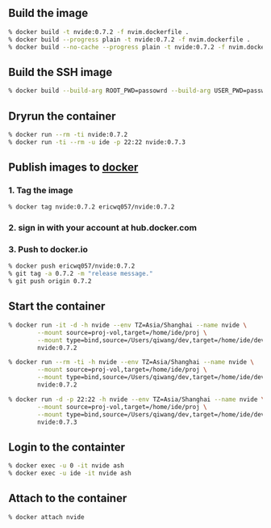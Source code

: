 ## Build the image

```sh
% docker build -t nvide:0.7.2 -f nvim.dockerfile .
% docker build --progress plain -t nvide:0.7.2 -f nvim.dockerfile .
% docker build --no-cache --progress plain -t nvide:0.7.2 -f nvim.dockerfile .
```

## Build the SSH image

```sh
% docker build --build-arg ROOT_PWD=passowrd --build-arg USER_PWD=password --build-arg SSH_PUB_KEY="$(cat ~/.ssh/id_rsa.pub)" --progress plain -t nvide:0.7.3 -f sshd-nvim.dockerfile .
```

## Dryrun the container

```sh
% docker run --rm -ti nvide:0.7.2
% docker run -ti --rm -u ide -p 22:22 nvide:0.7.3
```

## Publish images to [docker](hub.docker.com)

### 1. Tag the image

```sh
% docker tag nvide:0.7.2 ericwq057/nvide:0.7.2
```

### 2. sign in with your account at hub.docker.com

### 3. Push to docker.io

```sh
% docker push ericwq057/nvide:0.7.2
% git tag -a 0.7.2 -m "release message."
% git push origin 0.7.2
```

## Start the container

```sh
% docker run -it -d -h nvide --env TZ=Asia/Shanghai --name nvide \
        --mount source=proj-vol,target=/home/ide/proj \
        --mount type=bind,source=/Users/qiwang/dev,target=/home/ide/develop \
        nvide:0.7.2

% docker run --rm -ti -h nvide --env TZ=Asia/Shanghai --name nvide \
        --mount source=proj-vol,target=/home/ide/proj \
        --mount type=bind,source=/Users/qiwang/dev,target=/home/ide/develop \
        nvide:0.7.2

% docker run -d -p 22:22 -h nvide --env TZ=Asia/Shanghai --name nvide \
        --mount source=proj-vol,target=/home/ide/proj \
        --mount type=bind,source=/Users/qiwang/dev,target=/home/ide/develop \
        nvide:0.7.3
```

## Login to the containter

```sh
% docker exec -u 0 -it nvide ash
% docker exec -u ide -it nvide ash
```

## Attach to the container

```
% docker attach nvide
```
